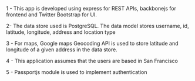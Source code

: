 
1 - This app is developed using express for REST APIs, backbonejs for frontend and Twitter Bootstrap for UI.

2- The data store used is PostgreSQL. The data model stores username, id, latitude, longitude, address and location type

3 - For maps, Google maps Geocoding API is used to store latitude and longitude of a given address in the data store.

4 - This application assumes that the users are based in San Francisco

5 - Passportjs module is used to implement authentication
